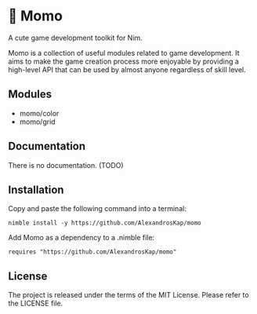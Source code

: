 # 🐤 Momo

A cute game development toolkit for Nim.

Momo is a collection
of useful modules related to game development.
It aims to make the game creation process more enjoyable
by providing a high-level API that can be used
by almost anyone regardless of skill level.

## Modules

* momo/color
* momo/grid

## Documentation

There is no documentation. (TODO)

## Installation

Copy and paste the following command into a terminal:

```
nimble install -y https://github.com/AlexandrosKap/momo
```

Add Momo as a dependency to a .nimble file:

```
requires "https://github.com/AlexandrosKap/momo"
```

## License

The project is released under the terms of the MIT License.
Please refer to the LICENSE file.
